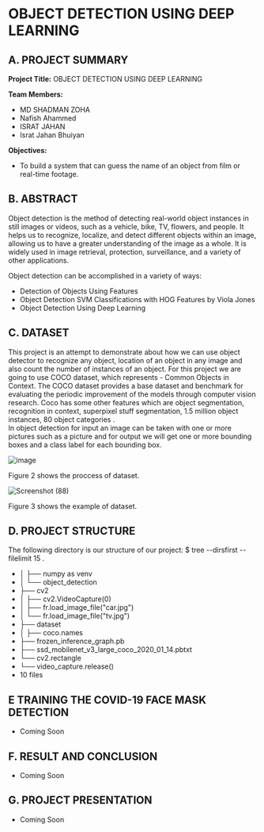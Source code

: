 # OBJECT DETECTION USING DEEP LEARNING 

## A. PROJECT SUMMARY

**Project Title:** OBJECT DETECTION USING DEEP LEARNING

**Team Members:** 
- MD SHADMAN ZOHA
- Nafish Ahammed
- ISRAT JAHAN
- Israt Jahan Bhuiyan


 **Objectives:**
- To build a system that can guess the name of an object from film or real-time footage. 



##  B. ABSTRACT 

Object detection is the method of detecting real-world object instances in still images or videos, such as a vehicle, bike, TV, flowers, and people. It helps us to recognize, localize, and detect different objects within an image, allowing us to have a greater understanding of the image as a whole. It is widely used in image retrieval, protection, surveillance, and a variety of other applications.

Object detection can be accomplished in a variety of ways:

- Detection of Objects Using Features
- Object Detection SVM Classifications with HOG Features by Viola Jones
- Object Detection Using Deep Learning




## C.  DATASET

This project is an attempt to demonstrate about how we can use object detector to recognize any object, location of an object in any image and also count the number of instances of an object.
For this project we are going to use COCO dataset, which represents - Common Objects in Context. The COCO dataset provides a base dataset and benchmark for evaluating the periodic improvement of the models through computer vision research. Coco has some other features which are object segmentation, recognition in context, superpixel stuff segmentation, 1.5 million object instances, 80 object categories .  
In object detection for input an image can be taken with one or more pictures such as a picture and for output we will get one or more bounding boxes and a class label for each bounding box.


![image](https://user-images.githubusercontent.com/80869517/122103283-44a3ad80-ce38-11eb-8e03-edd7ca140390.png)


Figure 2 shows the proccess of dataset.


![Screenshot (88)](https://user-images.githubusercontent.com/80869517/122104550-97319980-ce39-11eb-9b07-6a854a034008.png)

Figure 3 shows the example of dataset.

## D.   PROJECT STRUCTURE


The following directory is our structure of our project:
$ tree --dirsfirst --filelimit 15 .
- │ ├── numpy as venv
- │ └── object_detection
- ├── cv2
- │ ├── cv2.VideoCapture(0)
- │ ├── fr.load_image_file("car.jpg")
- │ └── fr.load_image_file("tv.jpg")
- ├── dataset
- │ ├── coco.names
- ├── frozen_inference_graph.pb
- ├── ssd_mobilenet_v3_large_coco_2020_01_14.pbtxt
- └── cv2.rectangle
- └── video_capture.release()
- 10 files





## E   TRAINING THE COVID-19 FACE MASK DETECTION

- Coming Soon


## F.  RESULT AND CONCLUSION

- Coming Soon



## G.   PROJECT PRESENTATION 

- Coming Soon





